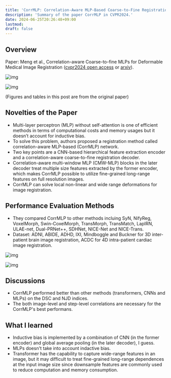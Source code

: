 ```yaml
---
title: 'CorrMLP: Correlation-Aware MLP-Based Coarse-to-Fine Registration, CVPR2024'
description: 'Summary of the paper CorrMLP in CVPR2024.'
date: 2024-06-25T20:26:48+09:00
lastmod: 
draft: false
---
```


## Overview

Paper: Meng et al., Correlation-aware Coarse-to-fine MLPs for Deformable Medical Image Registration ([cvpr2024 open access](https://openaccess.thecvf.com/content/CVPR2024/papers/Meng_Correlation-aware_Coarse-to-fine_MLPs_for_Deformable_Medical_Image_Registration_CVPR_2024_paper.pdf) or [arxiv](https://arxiv.org/abs/2406.00123)).

![img](https://img.tsuji.tech/corrmlp-cvpr2024-0.jpg)

![img](https://img.tsuji.tech/corrmlp-cvpr2024-1.jpg)

(Figures and tables in this post are from the original paper)

## Novelties of the Paper

* Multi-layer perceptron (MLP) without self-attention is one of efficient methods in terms of computational costs and memory usages but it doesn’t account for inductive bias.
* To solve this problem, authors proposed a registration method called correlation-aware MLP-based (CorrMLP) network.
* Two key points are a CNN-based hierarchical feature extraction encoder and a correlation-aware coarse-to-fine registration decoder.
*  Correlation-aware multi-window MLP (CMW-MLP) blocks in the later decoder treat multiple size features extracted by the former encoder, which makes CorrMLP possible to utilize fine-grained long-range features on full resolution images.
* CorrMLP can solve local non-linear and wide range deformations for image registration. 

## Performance Evaluation Methods

* They compared CorrMLP to other methods incluing SyN, NifyReg, VoxelMorph, Swin-CoxelMorph, TransMorph, TransMatch, LapIRN, ULAE-net, Dual-PRNet++, SDHNet, NICE-Net and NICE-Trans.
*  Dataset: ADNI, ABIDE, ADHD, IXI, Mindboggle and Buckner for 3D inter-patient brain image registration, ACDC for 4D intra-patient cardiac image registration.

![img](https://img.tsuji.tech/corrmlp-cvpr2024-2.jpg)

![img](https://img.tsuji.tech/corrmlp-cvpr2024-3.jpg)

## Discussions

* CorrMLP performed better than other methods (transformers, CNNs and MLPs) on the DSC and NJD indices.
* The both image-level and step-level correlations are necessary for the CorrMLP's best performans.

## What I learned

* Inductive bias is implemented by a combination of CNN (in the former encoder) and global average pooling (in the later decoder), I guess.
* MLPs doesn't take into account indactive bias.
* Transformer has the capability to capture wide-range features in an image, but it may difficult to treat fine-grained long-range dependences at the input image size since downsample features are commonly used to reduce computation and memory consumption.
